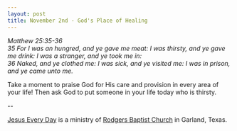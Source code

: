 ```yaml
---
layout: post
title: November 2nd - God's Place of Healing
---
```


_Matthew 25:35-36  
35 For I was an hungred, and ye gave me meat: I was thirsty, and ye
gave me drink: I was a stranger, and ye took me in:  
36 Naked, and ye clothed me: I was sick, and ye visited me: I was in
prison, and ye came unto me._

Take a moment to praise God for His care and provision in every
area of your life! Then ask God to put someone in your life today who
is thirsty.

 --

<a href=http://jesuseveryday.net>Jesus Every Day</a> is a ministry of <a href=http://rodgersbaptist.net>Rodgers Baptist Church</a> in Garland, Texas.
